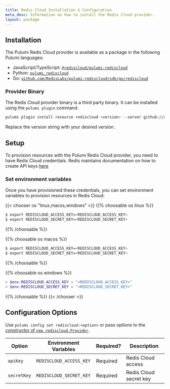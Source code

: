```yaml
---
title: Redis Cloud Installation & Configuration
meta_desc: Information on how to install the Redis Cloud provider.
layout: package
---
```


## Installation

The Pulumi Redis Cloud provider is available as a package in the following Pulumi languages:

- JavaScript/TypeScript: [`@rediscloud/pulumi-rediscloud`](https://www.npmjs.com/package/@rediscloud/pulumi-rediscloud)
- Python: [`pulumi_rediscloud`](https://pypi.org/project/pulumi-rediscloud/)
- Go: [`github.com/RedisLabs/pulumi-rediscloud/sdk/go/rediscloud`](https://pkg.go.dev/github.com/RedisLabs/pulumi-rediscloud/sdk)

### Provider Binary

The Redis Cloud provider binary is a third party binary. It can be installed using the `pulumi plugin` command.

```bash
pulumi plugin install resource rediscloud <version> --server github://api.github.com/RedisLabs
```

Replace the version string with your desired version.

## Setup

To provision resources with the Pulumi Redis Cloud provider, you need to have Redis Cloud credentials. Redis maintains documentation on how to create API keys [here](https://docs.redis.com/latest/rc/security/access-control/access-management/)

### Set environment variables

Once you have provisioned these credentials, you can set environment variables to provision resources in Redis Cloud:

{{< chooser os "linux,macos,windows" >}}
{{% choosable os linux %}}

```bash
$ export REDISCLOUD_ACCESS_KEY=<REDISCLOUD_ACCESS_KEY>
$ export REDISCLOUD_SECRET_KEY=<REDISCLOUD_SECRET_KEY>
```

{{% /choosable %}}

{{% choosable os macos %}}

```bash
$ export REDISCLOUD_ACCESS_KEY=<REDISCLOUD_ACCESS_KEY>
$ export REDISCLOUD_SECRET_KEY=<REDISCLOUD_SECRET_KEY>
```

{{% /choosable %}}

{{% choosable os windows %}}

```powershell
> $env:REDISCLOUD_ACCESS_KEY = "<REDISCLOUD_ACCESS_KEY>"
> $env:REDISCLOUD_SECRET_KEY = "<REDISCLOUD_SECRET_KEY>"
```

{{% /choosable %}}
{{< /chooser >}}

## Configuration Options

Use `pulumi config set rediscloud:<option>` or pass options to the [constructor of `new rediscloud.Provider`](/registry/packages/rediscloud/api-docs/provider).

| Option | Environment Variables | Required? | Description |
| - | - | - | - |
| `apiKey`    | `REDISCLOUD_ACCESS_KEY` | Required | Redis Cloud access |
| `secretKey` | `REDISCLOUD_SECRET_KEY` | Required  | Redis Cloud secret key |
